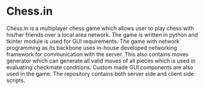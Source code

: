# Chess.in
Chess.in is a multiplayer chess game which allows user to play chess with his/her friends over a local area network. The game is written in python and tkinter module is used for GUI requirements. The game with network programming as its backbone uses in-house developed networking framework for communication with the server. This also contains moves generator which can generate all valid moves of all pieces which is used in evaluating checkmate conditions. Custom made GUI components are also used in the game. The repository contains both server side and client side scripts.
